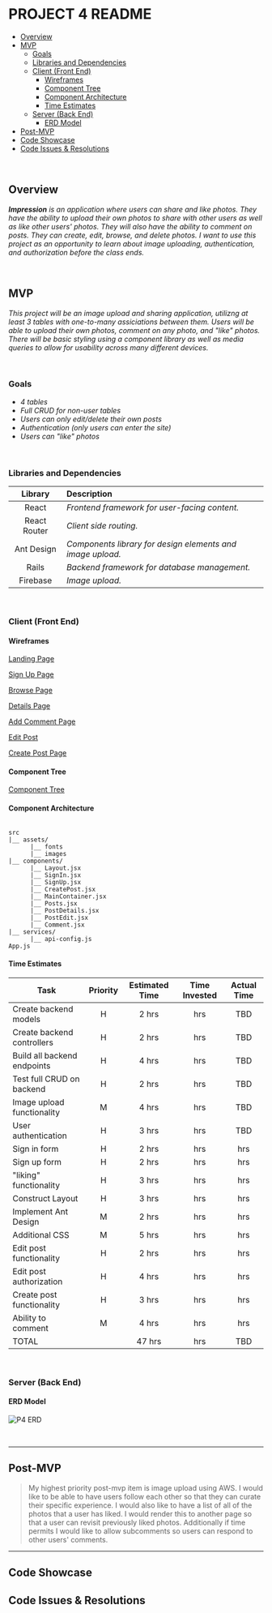 # PROJECT 4 README <!-- omit in toc -->

- [Overview](#overview)
- [MVP](#mvp)
  - [Goals](#goals)
  - [Libraries and Dependencies](#libraries-and-dependencies)
  - [Client (Front End)](#client-front-end)
    - [Wireframes](#wireframes)
    - [Component Tree](#component-tree)
    - [Component Architecture](#component-architecture)
    - [Time Estimates](#time-estimates)
  - [Server (Back End)](#server-back-end)
    - [ERD Model](#erd-model)
- [Post-MVP](#post-mvp)
- [Code Showcase](#code-showcase)
- [Code Issues & Resolutions](#code-issues--resolutions)

<br>

## Overview

_**Impression** is an application where users can share and like photos. They have the ability to upload their own photos to share with other users as well as like other users' photos. They will also have the ability to comment on posts. They can create, edit, browse, and delete photos. I want to use this project as an opportunity to learn about image uploading, authentication, and authorization before the class ends._


<br>

## MVP

_This project will be an image upload and sharing application, utilizng at least 3 tables with one-to-many assiciations between them. Users will be able to upload their own photos, comment on any photo, and "like" photos. There will be basic styling using a component library as well as media queries to allow for usability across many different devices._

<br>

### Goals

- _4 tables_
- _Full CRUD for non-user tables_
- _Users can only edit/delete their own posts_
- _Authentication (only users can enter the site)_
- _Users can "like" photos_


<br>

### Libraries and Dependencies


|     Library      | Description                                |
| :--------------: | :----------------------------------------- |
|      React       | _Frontend framework for user-facing content._ |
|   React Router   | _Client side routing._ |
|     Ant Design   | _Components library for design elements and image upload._ |
|       Rails      | _Backend framework for database management._ |
|     Firebase     | _Image upload._ |

<br>

### Client (Front End)

#### Wireframes


[Landing Page](https://user-images.githubusercontent.com/19270116/116118090-96bf2280-a682-11eb-9245-0648911f876c.png)

[Sign Up Page](https://user-images.githubusercontent.com/19270116/116118167-a76f9880-a682-11eb-95d9-b8e30f2d0ce7.png)

[Browse Page](https://user-images.githubusercontent.com/19270116/116118249-b5bdb480-a682-11eb-9bff-31c19ddf64a1.png)

[Details Page](https://user-images.githubusercontent.com/19270116/116118295-bfdfb300-a682-11eb-91cd-fe3b2485dfcb.png)

[Add Comment Page](https://user-images.githubusercontent.com/19270116/116118359-d128bf80-a682-11eb-8eea-557f00919a29.png)

[Edit Post](https://user-images.githubusercontent.com/19270116/116118393-dd148180-a682-11eb-8080-f4057fbb6644.png)

[Create Post Page](https://user-images.githubusercontent.com/19270116/116118415-e6055300-a682-11eb-9e1a-704a2096757f.png)


#### Component Tree

[Component Tree](https://user-images.githubusercontent.com/19270116/116121017-cc193f80-a685-11eb-8176-bee0138446ab.png)

#### Component Architecture

``` structure

src
|__ assets/
      |__ fonts
      |__ images
|__ components/
      |__ Layout.jsx
      |__ SignIn.jsx
      |__ SignUp.jsx
      |__ CreatePost.jsx
      |__ MainContainer.jsx
      |__ Posts.jsx
      |__ PostDetails.jsx
      |__ PostEdit.jsx
      |__ Comment.jsx
|__ services/
      |__ api-config.js
App.js

```

#### Time Estimates

| Task                | Priority | Estimated Time | Time Invested | Actual Time |
| ------------------- | :------: | :------------: | :-----------: | :---------: |
| Create backend models |    H     |     2 hrs      |      hrs     |     TBD     |
| Create backend controllers |    H     |     2 hrs      |      hrs     |     TBD     |
| Build all backend endpoints |    H     |     4 hrs      |      hrs     |     TBD     |
| Test full CRUD on backend |    H     |     2 hrs      |      hrs     |     TBD     |
| Image upload functionality |    M     |     4 hrs      |      hrs     |     TBD     |
| User authentication |    H     |     3 hrs      |      hrs     |     TBD     |
| Sign in form    |    H     |     2 hrs      |      hrs     |     hrs    |
| Sign up form    |    H     |     2 hrs      |      hrs     |     hrs    |
| "liking" functionality    |    H     |     3 hrs      |      hrs     |     hrs    |
| Construct Layout    |    H     |     3 hrs      |      hrs     |     hrs    |
| Implement Ant Design    |    M     |     2 hrs      |      hrs     |     hrs    |
| Additional CSS    |    M     |     5 hrs      |      hrs     |     hrs    |
| Edit post functionality    |    H     |     2 hrs      |      hrs     |     hrs    |
| Edit post authorization    |    H     |     4 hrs      |      hrs     |     hrs    |
| Create post functionality    |    H     |     3 hrs      |      hrs     |     hrs    |
| Ability to comment    |    M     |     4 hrs      |      hrs     |     hrs    |
| TOTAL               |          |     47 hrs      |      hrs     |     TBD     |


<br>

### Server (Back End)

#### ERD Model
![P4 ERD](https://user-images.githubusercontent.com/19270116/116092842-c44ca180-a66b-11eb-8526-efd5029af39f.png)

<br>

***

## Post-MVP

> My highest priority post-mvp item is image upload using AWS. I would like to be able to have users follow each other so that they can curate their specific experience. I would also like to have a list of all of the photos that a user has liked. I would render this to another page so that a user can revisit previously liked photos. Additionally if time permits I would like to allow subcomments so users can respond to other users' comments.

***

## Code Showcase



## Code Issues & Resolutions


